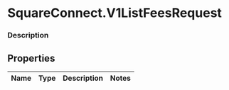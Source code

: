 # SquareConnect.V1ListFeesRequest

### Description



## Properties
Name | Type | Description | Notes
------------ | ------------- | ------------- | -------------


